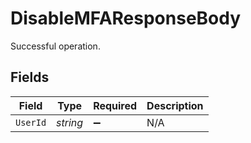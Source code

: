 # DisableMFAResponseBody

Successful operation.


## Fields

| Field              | Type               | Required           | Description        |
| ------------------ | ------------------ | ------------------ | ------------------ |
| `UserId`           | *string*           | :heavy_minus_sign: | N/A                |